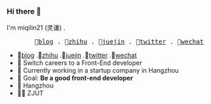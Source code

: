 ### Hi there 👋

I'm miqilin21 (灵谦) .

<p align="center">
  <samp>
    🍊<a href="https://me.miqilin21.cn">blog</a> .
    🍋<a href="https://www.zhihu.com/people/mi-qi-lin-60-52">zhihu</a> .
    🍓<a href="https://juejin.cn/user/3421335917182461">juejin</a> .
    🍑<a href="https://twitter.com/miqilin21">twitter</a> .
    👾<a href="https://cdn.jsdelivr.net/gh/miqilin21/static@master/img/wechat.jpg">wechat</a> 
  </samp>
</p>

- 🍊<a href="https://me.miqilin21.cn">blog</a> .🍋<a href="https://www.zhihu.com/people/mi-qi-lin-60-52">zhihu</a> .🍓<a href="https://juejin.cn/user/3421335917182461">juejin</a> .🍑<a href="https://twitter.com/miqilin21">twitter</a> .👾<a href="https://cdn.jsdelivr.net/gh/miqilin21/static@master/img/wechat.jpg">wechat</a>
- 🍉 Switch careers to a Front-End developer
- 🍍 Currently working in a startup company in Hangzhou
- 🍎 Goal: **Be a good front-end developer**
- 📍 Hangzhou
- 👨‍🎓 ZJUT
